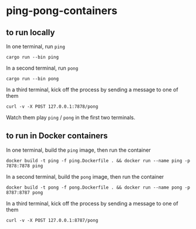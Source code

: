 # ping-pong-containers

## to run locally

In one terminal, run `ping`

```
cargo run --bin ping
```

In a second terminal, run `pong`

```
cargo run --bin pong
```

In a third terminal, kick off the process by sending a message to one of them

```
curl -v -X POST 127.0.0.1:7878/pong
```

Watch them play `ping` / `pong` in the first two terminals.

## to run in Docker containers

In one terminal, build the `ping` image, then run the container

```
docker build -t ping -f ping.Dockerfile . && docker run --name ping -p 7878:7878 ping
```

In a second terminal, build the `pong` image, then run the container

```
docker build -t pong -f pong.Dockerfile . && docker run --name pong -p 8787:8787 pong
```

In a third terminal, kick off the process by sending a message to one of them

```
curl -v -X POST 127.0.0.1:8787/pong
```